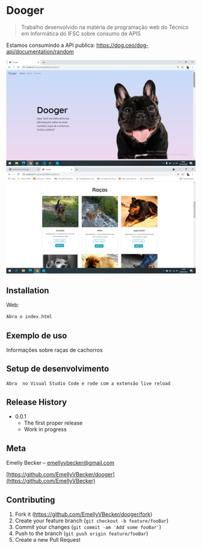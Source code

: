 # Dooger
> Trabalho desenvolvido na matéria de programação web do Técnico em Informática do IFSC sobre consumo de APIS

Estamos consumindo a API publica: https://dog.ceo/dog-api/documentation/random

![](screenshot.png)
![](img.png)

## Installation

Web:

```sh
Abra o index.html
```

## Exemplo de uso

Informações sobre raças de cachorros


## Setup de desenvolvimento



```sh
Abra  no Visual Studio Code e rode com a extensão live reload
```

## Release History

* 0.0.1
    * The first proper release
    * Work in progress

## Meta

Emelly Becker  – emellyvbecker@gmail.com



[https://github.com/EmellyVBecker/dooger](https://github.com/EmellyVBecker)

## Contributing

1. Fork it (<https://github.com/EmellyVBecker/dooger/fork>)
2. Create your feature branch (`git checkout -b feature/fooBar`)
3. Commit your changes (`git commit -am 'Add some fooBar'`)
4. Push to the branch (`git push origin feature/fooBar`)
5. Create a new Pull Request

<!-- Markdown link & img dfn's -->
[npm-image]: https://img.shields.io/npm/v/datadog-metrics.svg?style=flat-square
[npm-url]: https://npmjs.org/package/datadog-metrics
[npm-downloads]: https://img.shields.io/npm/dm/datadog-metrics.svg?style=flat-square
[travis-image]: https://img.shields.io/travis/dbader/node-datadog-metrics/master.svg?style=flat-square
[travis-url]: https://travis-ci.org/dbader/node-datadog-metrics
[wiki]: https://github.com/yourname/yourproject/wiki
